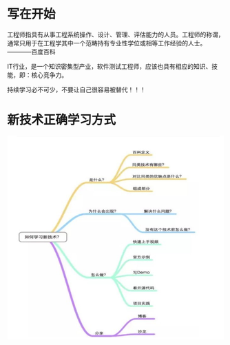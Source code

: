 # 写在开始 #

工程师指具有从事工程系统操作、设计、管理、评估能力的人员。工程师的称谓，通常只用于在工程学其中一个范畴持有专业性学位或相等工作经验的人士。	————百度百科

IT行业，是一个知识密集型产业，软件测试工程师，应该也具有相应的知识、技能，即：核心竞争力。

持续学习必不可少，不要让自己很容易被替代！！！

# 新技术正确学习方式 #

![](images\cover.png)